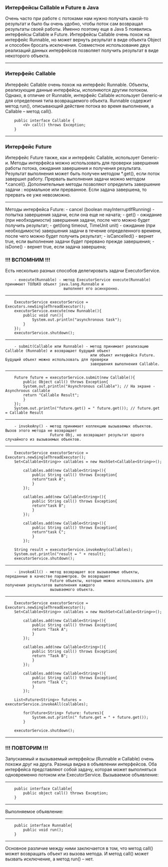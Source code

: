 ### Интерфейсы Callable и Future в Java

Очень часто при работе с потоками нам нужно получать какой-то результат и было бы
очень удобно, чтобы поток сам возвращал результаты своей работы. Именно поэтому еще
в Java 5 появились интерфейсы Callable<V> и Future<V>. Интерфейсы Callable<V> очень
похож на интерфейс Runnable, но может вернуть результат в виде объекта Object и
способен бросать исключения. Совместное использование двух реализаций данных интерфейсов
позволяет получить результат в виде некоторого объекта.

---
### Интерфейс Callable<V>

Интерфейс Callable<V> очень похож на интерфейс Runnable. Объекты, реализующие данные интерфейсы,
исполняются другим потоком. Однако, в отличие от Runnable, интерфейс Callable использует Generic-и
для определения типа возвращаемого объекта. Runnable содержит метод run(), описывающий действие
потока во время выполнения, а Callable – метод call().

        public interface Callable {
            <V> call() throws Exception;
        }

---
### Интерфейс Future<V>

Интерфейс Future также, как и интерфейс Callable, использует Generic-и. Методы интерфейса можно
использовать для проверки завершения работы потока, ожидания завершения и получения результата.
Результат выполнения может быть получен методом *.get(), если поток завершил работу. Прервать выполнения
задачи можно методом *.cancel(). Дополнительные методы позволяют определить завершение задачи :
нормальное или прерванное. Если задача завершена, то прервать ее уже невозможно.

---
Методы интерфейса Future:
        - cancel (boolean mayInterruptIfRunning) - попытка завершения задачи, если она еще не начата;
        - <V> get() - ожидание (при необходимости) завершения задачи, после чего можно будет получить результат;
        - <V> get(long timeout, TimeUnit unit) - ожидание (при необходимости) завершения задачи в течение
                                                 определенного времени, после чего можно будет получить результат;
        - isCancelled() - вернет true, если выполнение задачи будет прервано прежде завершения;
        - isDone() - вернет true, если задача завершена;

### !!! ВСПОМНИМ !!!

Есть несколько разных способов делегировать задачи ExecutorService.

        - execute(Runnable) - метод ExecutorService execute(Runnable) принимает ТОЛЬКО объект java.lang.Runnable и
                              выполняет его асинхронно.
  
---
        ExecutorService executorService = Executors.newSingleThreadExecutor();
        executorService.execute(new Runnable(){
            public void run(){
                System.out.println("asynchronous task");
            }
        });
        executorService.shutdown();
---

        - submit(Callable или Runnable) - метод принимает реализацию Callable (Runnable) и возвращает будущий объект
                                          или объект интерфейса Future. Будущий объект можно использовать для проверки
                                          завершения выполнения Callable.
                                          
---
        Future future = executorService.submit(new Callable(){
            public Object call() throws Exception{
            System.out.println("Asynchronous callable"); // На экране - Asynchroous callable
            return "Callable Result";
            }
        });
        System.out.println("future.get() = " future.get()); // future.get = Callable Result
---

        - invokeAny() - метод принимает коллекцию вызываемых объектов. Вызов этого метода не возвращает
                        Future Obj, но возвращает результат одного случайного из вызываемых объектов.
                        
---
        ExecutorService executorService = Executors.newSingleThreadExecutor();
        Set<Callable<String>> callables = new HashSet<Callable<String>>();
        
            callables.add(new Callable<String>(){
                public String call() throws Exception{
                return"task A";
                }
            });
        
            callables.add(new Callable<String>(){
                public String call() throws Exception{
                return"task B";
                }
            });
        
            callables.add(new Callable<String>(){
                public String call() throws Exception{
                return"task C";
                }
            });
        
        String result = executorService.invokeAny(callables);
        System.out.println("result = " + result);
        executorService.shutdown();
---

        - invokeAll() - метод возвращает все вызываемые объекты, переданные в качестве параметров. Он возвращает
                        Future объекты, которые можно использовать для получения результатов выполнения каждого
                        вызываемого объекта.
                        
---
        ExecutorService executorService = Executors.newSingleThreadExecutor();
        Set<Callable<String>> callables = new HashSet<Callable<String>>();
        
            callables.add(new Callable<String>(){
                public String call() throws Exception{
                return "Task A";
                }
            });
        
            callables.add(new Callable<String>(){
                public String call() throws Exception{
                return "Task B";
                }
            });
        
            callables.add(new Callable<String>(){
                public String call() throws Exception{
                return "Task C";
                }
            });
        
        List<Future<String>> futures = executorService.invokeAll(callables);
        
            for(Future<String> future: futures){
                System.out.println(" future.get = " + future.get());
            }
        
        executorService.shutdown();
---

### !!! ПОВТОРИМ !!!

Запускаемый и вызываемый интерфейсы (Runnable и Callable) очень похожи друг на друга. Разница видна
в объявлении интерфейсов. Оба интерфейса представляют собой задачу, которая может выполняться одновременно
потоком или ExecutorService.
Вызываемое объявление:

---
        public interface Callable{
            public object call() throws Exception;
        }
---

Выполняемое объявление:

---
        public interface Runnable{
            public void run();
        }
---

Основное различие между ними заключается в том, что метод call() может возвращать объект из вызова метода.
И метод call() может вызвать исключение, а метод run() – нет.
